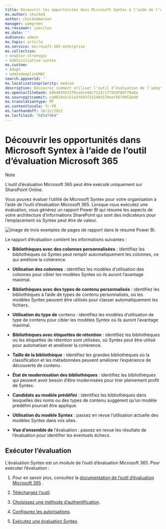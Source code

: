 ```yaml
---
title: Découvrir les opportunités dans Microsoft Syntex à l’aide de l’outil d’évaluation Microsoft 365
ms.author: chucked
author: chuckedmonson
manager: pamgreen
ms.reviewer: jaeccles
ms.date: ''
audience: admin
ms.topic: article
ms.service: microsoft-365-enterprise
ms.collection:
- enabler-strategic
- m365initiative-syntex
ms.custom:
- Adopt
- admindeeplinkMAC
search.appverid: ''
ms.localizationpriority: medium
description: Découvrez comment utiliser l’outil d’évaluation de l’adoption pour voir comment votre organisation peut tirer parti de Microsoft Syntex.
ms.openlocfilehash: b964845523f8ce4ce9dc7213c177554f8df79a8a
ms.sourcegitcommit: ca082da1c51a3f643f152492579eef5679d52bd0
ms.translationtype: MT
ms.contentlocale: fr-FR
ms.lasthandoff: 10/12/2022
ms.locfileid: "68547464"
---
```

# <a name="discover-opportunities-in-microsoft-syntex-by-using-the-microsoft-365-assessment-tool"></a>Découvrir les opportunités dans Microsoft Syntex à l’aide de l’outil d’évaluation Microsoft 365

> [!NOTE]
> L’outil d’évaluation Microsoft 365 peut être exécuté uniquement sur SharePoint Online. 

Vous pouvez évaluer l’utilité de Microsoft Syntex pour votre organisation à l’aide de l’outil d’évaluation Microsoft 365. Lorsque vous exécutez une évaluation, vous générez un rapport Power BI qui résume les aspects de votre architecture d’informations SharePoint qui sont des indicateurs pour l’emplacement où Syntex peut être de valeur.

![Image de trois exemples de pages de rapport dans le résumé Power BI.](../media/content-understanding/assessment-tool-reports.png)

Le rapport d’évaluation contient les informations suivantes : 

- **Bibliothèques avec des colonnes personnalisées** : identifiez les bibliothèques où Syntex peut remplir automatiquement les colonnes, ce qui améliore la cohérence. 

- **Utilisation des colonnes** : identifiez les modèles d’utilisation des colonnes pour cibler les modèles Syntex où ils auront l’avantage maximal. 

- **Bibliothèques avec des types de contenu personnalisés** : identifiez les bibliothèques à l’aide de types de contenu personnalisés, où les modèles Syntex peuvent être utilisés pour classer automatiquement les fichiers. 

- **Utilisation du type de** contenu : identifiez les modèles d’utilisation de type de contenu pour cibler les modèles Syntex où ils auront l’avantage maximal. 

- **Bibliothèques avec étiquettes de rétention** : identifiez les bibliothèques où les étiquettes de rétention sont utilisées, où Syntex peut être utilisé pour automatiser et améliorer la cohérence. 

- **Taille de la bibliothèque** : identifiez les grandes bibliothèques où la classification et les métadonnées peuvent améliorer l’expérience de découverte de contenu. 

- **État de modernisation des bibliothèques** : identifiez les bibliothèques qui peuvent avoir besoin d’être modernisées pour tirer pleinement profit de Syntex. 

- **Candidats au modèle prédéfini** : identifiez les bibliothèques dans lesquelles des noms ou des types de contenu suggèrent qu’un modèle prédéfini pourrait être appliqué. 

- **Utilisation du modèle Syntex** : passez en revue l’utilisation actuelle des modèles Syntex dans vos sites. 

- **Vue d’ensemble de** l’évaluation : passez en revue les résultats de l’évaluation pour identifier les éventuels échecs. 

## <a name="run-the-assessment"></a>Exécuter l’évaluation

L’évaluation Syntex est un module de l’outil d’évaluation Microsoft 365. Pour exécuter l’évaluation : 

1. Pour en savoir plus, consultez la [documentation de l’outil d’évaluation Microsoft 365](https://pnp.github.io/pnpassessment/index.html) .

2. [Téléchargez l’outil](https://pnp.github.io/pnpassessment/using-the-assessment-tool/download.html). 

3. [Choisissez une méthode d’authentification](https://pnp.github.io/pnpassessment/using-the-assessment-tool/setupauth.html).

4. [Configurez les autorisations](https://pnp.github.io/pnpassessment/sharepoint-syntex/requirements.html). 

5. [Exécutez une évaluation Syntex](https://pnp.github.io/pnpassessment/sharepoint-syntex/assess.html). 

